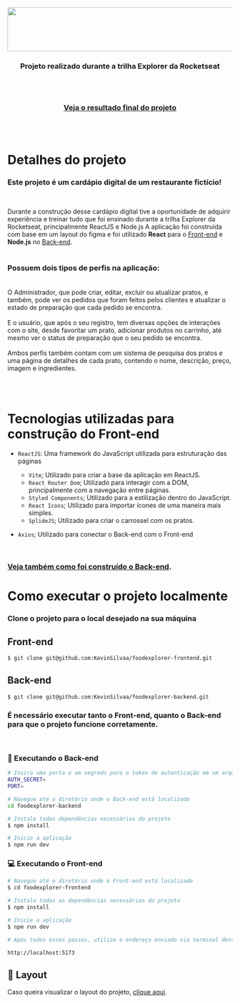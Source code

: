 <p align="center">
  <img width="550" height="99" src="https://user-images.githubusercontent.com/106932234/204160165-1936c0db-539f-4a11-bf5e-1f3d3f789896.png">
</p>

<h3 align="center">Projeto realizado durante a trilha Explorer da Rocketseat</h3> <br><br>

<h3 align="center"><a href="https://foodexplorer-kevinsilvaa.netlify.app">Veja o resultado final do projeto</a></h3><br><br>

# Detalhes do projeto

### Este projeto é um cardápio digital de um restaurante fictício!</h3><br>
  
Durante a construção desse cardápio digital tive a oportunidade de adquirir experiência e treinar tudo que foi ensinado durante a trilha Explorer da Rocketseat, principalmente ReactJS e Node.js
A aplicação foi construída com base em um layout do figma e foi utilizado <strong>React</strong> para o [Front-end](https://github.com/KevinSilvaa/foodexplorer-frontend) e <strong>Node.js</strong> no [Back-end](https://github.com/KevinSilvaa/foodexplorer-backend).<br><br>
### Possuem dois tipos de perfis na aplicação:<br><br>
O Administrador, que pode criar, editar, excluir ou atualizar pratos, e também, pode ver os pedidos que foram feitos pelos clientes e atualizar o estado de preparação que cada pedido se encontra.<br><br>
E o usuário, que após o seu registro, tem diversas opções de interações com o site, desde favoritar um prato, adicionar produtos no carrinho, até mesmo ver o status de preparação que o seu pedido se encontra.<br><br>
Ambos perfis também contam com um sistema de pesquisa dos pratos e uma página de detalhes de cada prato, contendo o nome, descrição, preço, imagem e ingredientes.

<br>
<br>

# Tecnologias utilizadas para construção do Front-end

- `ReactJS`: Uma framework do JavaScript utilizada para estruturação das páginas
    
  - `Vite`; Utilizado para criar a base da aplicação em ReactJS.
  - `React Router Dom`; Utilizado para interagir com a DOM, principalmente com a navegação entre páginas.
  - `Styled Components`; Utilizado para a estilização dentro do JavaScript.
  - `React Icons`; Utilizado para importar ícones de uma maneira mais simples.
  - `SplideJS`; Utilizado para criar o carrossel com os pratos.
  
- `Axios`; Utilizado para conectar o Back-end com o Front-end

&nbsp;
&nbsp;
&nbsp;

### [Veja também como foi construído o Back-end](https://github.com/KevinSilvaa/foodexplorer-backend).

# Como executar o projeto localmente

### Clone o projeto para o local desejado na sua máquina

## Front-end
```bash
$ git clone git@github.com:KevinSilvaa/foodexplorer-frontend.git
```

## Back-end
```bash
$ git clone git@github.com:KevinSilvaa/foodexplorer-backend.git
```

### É necessário executar tanto o Front-end, quanto o Back-end para que o projeto funcione corretamente.

&nbsp;
&nbsp;
&nbsp;

### 🚧 Executando o Back-end
```bash
# Insira uma porta e um segredo para o token de autenticação em um arquivo .env
AUTH_SECRET=
PORT=

# Navegue até o diretório onde o Back-end está localizado
cd foodexplorer-backend

# Instale todas dependências necessárias do projeto
$ npm install

# Inicie a aplicação
$ npm run dev
```

### 💻 Executando o Front-end
```bash
# Navegue até o diretório onde o Front-end está localizado
$ cd foodexplorer-frontend

# Instale todas as dependências necessárias do projeto
$ npm install

# Inicie a aplicação
$ npm run dev

# Após todos esses passos, utilize o endereço enviado via terminal dentro do navegador. O endereço padrão utilizado no projeto foi:

http://localhost:5173
```

## 🔖 Layout

Caso queira visualizar o layout do projeto, [clique aqui](https://www.figma.com/file/uPtB43YFVq8AsAsGz7tjqI/food-explorer-v2-(Community)?node-id=201%3A1532&mode=dev).
